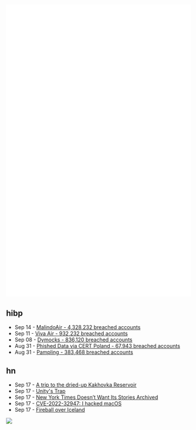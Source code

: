 ![Metrics](https://raw.githubusercontent.com/phixion/phixion/master/metrics.svg)

## hibp

<!--
for https://github.com/phixion/phixion/blob/main/.github/workflows/feeds.yml
-->
<!--START_SECTION:haveibeenpwnd-->
- Sep 14 - [MalindoAir - 4,328,232 breached accounts](https://haveibeenpwned.com/PwnedWebsites#MalindoAir)
- Sep 11 - [Viva Air - 932,232 breached accounts](https://haveibeenpwned.com/PwnedWebsites#VivaAir)
- Sep 08 - [Dymocks - 836,120 breached accounts](https://haveibeenpwned.com/PwnedWebsites#Dymocks)
- Aug 31 - [Phished Data via CERT Poland - 67,943 breached accounts](https://haveibeenpwned.com/PwnedWebsites#CERTPolandPhish)
- Aug 31 - [Pampling - 383,468 breached accounts](https://haveibeenpwned.com/PwnedWebsites#Pampling)
<!--END_SECTION:haveibeenpwnd-->

## hn

<!--
for https://github.com/phixion/phixion/blob/main/.github/workflows/feeds.yml
-->
<!--START_SECTION:hn-->
- Sep 17 - [A trip to the dried-up Kakhovka Reservoir](https://www.spiegel.de/international/world/russia-s-scorched-earth-policy-in-ukraine-a-trip-to-the-dried-up-kakhovka-reservoir-a-992aef1d-f4a7-4fbf-84a2-74c5d93b6566)
- Sep 17 - [Unity's Trap](https://www.pentadact.com/2023-09-16-unitys-trap/)
- Sep 17 - [New York Times Doesn’t Want Its Stories Archived](https://theintercept.com/2023/09/17/new-york-times-website-internet-archive/)
- Sep 17 - [CVE-2022-32947: I hacked macOS](https://asahilina.net/agx-exploit/)
- Sep 17 - [Fireball over Iceland](https://apod.nasa.gov/apod/ap230916.html)
<!--END_SECTION:hn-->

<!--
for https://yhype.me
-->
![](https://hit.yhype.me/github/profile?user_id=13013670)
